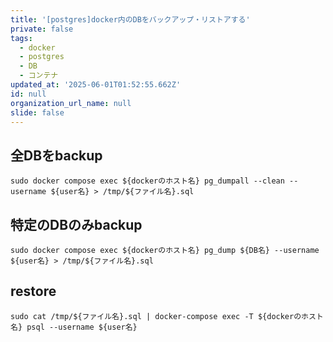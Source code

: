 ```yaml
---
title: '[postgres]docker内のDBをバックアップ・リストアする'
private: false
tags:
  - docker
  - postgres
  - DB
  - コンテナ
updated_at: '2025-06-01T01:52:55.662Z'
id: null
organization_url_name: null
slide: false
---
```


## 全DBをbackup

```
sudo docker compose exec ${dockerのホスト名} pg_dumpall --clean --username ${user名} > /tmp/${ファイル名}.sql
```

## 特定のDBのみbackup

```
sudo docker compose exec ${dockerのホスト名} pg_dump ${DB名} --username ${user名} > /tmp/${ファイル名}.sql
```

## restore
```
sudo cat /tmp/${ファイル名}.sql | docker-compose exec -T ${dockerのホスト名} psql --username ${user名}
```
